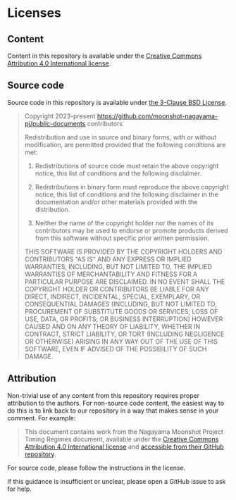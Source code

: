 # Licenses

## Content

Content in this repository is available under the [Creative Commons Attribution 4.0 International license](https://creativecommons.org/licenses/by/4.0/).

## Source code

Source code in this repository is available under [the 3-Clause BSD License](https://opensource.org/license/BSD-3-clause).

> Copyright 2023-present https://github.com/moonshot-nagayama-pj/public-documents contributors
>
> Redistribution and use in source and binary forms, with or without modification, are permitted provided that the following conditions are met:
>
> 1. Redistributions of source code must retain the above copyright notice, this list of conditions and the following disclaimer.
>
> 2. Redistributions in binary form must reproduce the above copyright notice, this list of conditions and the following disclaimer in the documentation and/or other materials provided with the distribution.
>
> 3. Neither the name of the copyright holder nor the names of its contributors may be used to endorse or promote products derived from this software without specific prior written permission.
>
> THIS SOFTWARE IS PROVIDED BY THE COPYRIGHT HOLDERS AND CONTRIBUTORS “AS IS” AND ANY EXPRESS OR IMPLIED WARRANTIES, INCLUDING, BUT NOT LIMITED TO, THE IMPLIED WARRANTIES OF MERCHANTABILITY AND FITNESS FOR A PARTICULAR PURPOSE ARE DISCLAIMED. IN NO EVENT SHALL THE COPYRIGHT HOLDER OR CONTRIBUTORS BE LIABLE FOR ANY DIRECT, INDIRECT, INCIDENTAL, SPECIAL, EXEMPLARY, OR CONSEQUENTIAL DAMAGES (INCLUDING, BUT NOT LIMITED TO, PROCUREMENT OF SUBSTITUTE GOODS OR SERVICES; LOSS OF USE, DATA, OR PROFITS; OR BUSINESS INTERRUPTION) HOWEVER CAUSED AND ON ANY THEORY OF LIABILITY, WHETHER IN CONTRACT, STRICT LIABILITY, OR TORT (INCLUDING NEGLIGENCE OR OTHERWISE) ARISING IN ANY WAY OUT OF THE USE OF THIS SOFTWARE, EVEN IF ADVISED OF THE POSSIBILITY OF SUCH DAMAGE.

## Attribution

Non-trivial use of any content from this repository requires proper attribution to the authors. For non-source code content, the easiest way to do this is to link back to our repository in a way that makes sense in your comment. For example:

> This document contains work from the Nagayama Moonshot Project Timing Regimes document, available under the [Creative Commons Attribution 4.0 International license](https://creativecommons.org/licenses/by/4.0/) and [accessible from their GitHub repository](https://github.com/moonshot-nagayama-pj/public-documents).

For source code, please follow the instructions in the license.

If this guidance is insufficient or unclear, please open a GitHub issue to ask for help.
